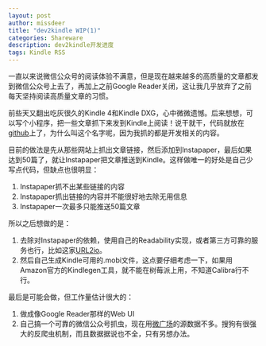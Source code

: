 ```yaml
---
layout: post
author: missdeer
title: "dev2kindle WIP(1)"
categories: Shareware
description: dev2kindle开发进度
tags: Kindle RSS
---
```

一直以来说微信公众号的阅读体验不满意，但是现在越来越多的高质量的文章都发到微信公众号上去了，再加上之前Google Reader关闭，这让我几乎放弃了之前每天坚持阅读高质量文章的习惯。

前些天又翻出吃灰很久的Kindle 4和Kindle DXG，心中微微遗憾。后来想想，可以写个小程序，把一些文章抓下来发到Kindle上阅读！说干就干，代码就放在[github](https://github.com/dfordsoft/dev2kindle)上了，为什么叫这个名字呢，因为我抓的都是开发相关的内容。

目前的做法是先从那些网站上抓出文章链接，然后添加到Instapaper，最后如果达到50篇了，就让Instapaper把文章推送到Kindle。这样做唯一的好处是自己少写点代码，但缺点也很明显：

1. Instapaper抓不出某些链接的内容
2. Instapaper抓出链接的内容并不能很好地去除无用信息
3. Instapaper一次最多只能推送50篇文章

所以之后想做的是：

1. 去除对Instapaper的依赖，使用自己的Readability实现，或者第三方可靠的服务也行，比如这家[URL2io](http://www.url2io.com/docs)。
2. 然后自己生成Kindle可用的.mobi文件，这点要仔细考虑一下，如果用Amazon官方的Kindlegen工具，就不能在树莓派上用，不知道Calibra行不行。

最后是可能会做，但工作量估计很大的：

1. 做成像Google Reader那样的Web UI
2. 自己搞一个可靠的微信公众号抓虫，现在用[微广场](http://iwgc.cn)的源数据不多。搜狗有很强大的反爬虫机制，而且数据据说也不全，只有另想办法。